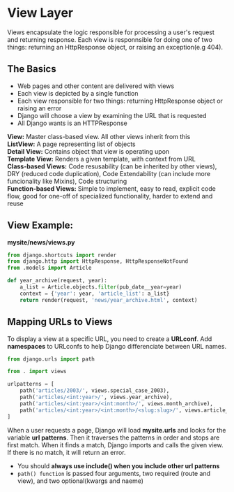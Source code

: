 # View Layer

Views encapsulate the logic responsible for processing a user's request and returning response. Each view is responnsible for doing one of two things: returning an HttpResponse object, or raising an exception(e.g 404). <br>

## The Basics

- Web pages and other content are delivered with views
- Each view is depicted by a single function
- Each view responsible for two things: returning HttpResponse object or raising an error
- Django will choose a view by examining the URL that is requested
- All Django wants is an HTTPResponse

**View:** Master class-based view. All other views inherit from this <br>
**ListView:** A page representing list of objects<br>
**Detail View:** Contains object that view is operating upon<br>
**Template View:** Renders a given template, with context from URL<br>
**Class-based Views:** Code resusability (can be inherited by other views), DRY (reduced code duplication), Code Extendability (can include more funcionality like Mixins), Code structuring<br>
**Function-based Views:** Simple to implement, easy to read, explicit code flow, good for one-off of specialized functionality, harder to extend and reuse

## View Example:

**mysite/news/views.py**

```python
from django.shortcuts import render
from django.http import HttpResponse, HttpResponseNotFound
from .models import Article

def year_archive(request, year):
    a_list = Article.objects.filter(pub_date__year=year)
    context = {'year': year, 'article_list': a_list}
    return render(request, 'news/year_archive.html', context)
```

## Mapping URLs to Views

To display a view at a specific URL, you need to create a **URLconf**. Add **namespaces** to URLconfs to help Django differenciate between URL names.

```python
from django.urls import path

from . import views

urlpatterns = [
    path('articles/2003/', views.special_case_2003),
    path('articles/<int:year>/', views.year_archive),
    path('articles/<int:year>/<int:month>/', views.month_archive),
    path('articles/<int:year>/<int:month>/<slug:slug>/', views.article_detail),
]
```

When a user requests a page, Django will load **mysite.urls** and looks for the variable **url patterns**. Then it traverses the patterns in order and stops are first match. When it finds a match, Django imports and calls the given view. If there is no match, it will return an error.<br>

- You should **always use include() when you include other url patterns**
- `path() function` is passed four arguments, two required (route and view), and two optional(kwargs and naeme)
